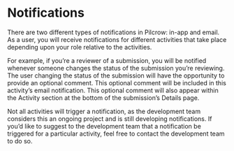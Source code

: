 # Notifications

There are two different types of notifications in Pilcrow: in-app and email. As a user, you will receive notifications for different activities that take place depending upon your role relative to the activities.

For example, if you’re a reviewer of a submission, you will be notified whenever someone changes the status of the submission you’re reviewing. The user changing the status of the submission will have the opportunity to provide an optional comment. This optional comment will be included in this activity’s email notification. This optional comment will also appear within the Activity section at the bottom of the submission’s Details page.

Not all activities will trigger a notification, as the development team considers this an ongoing project and is still developing notifications. If you’d like to suggest to the development team that a notification be triggered for a particular activity, feel free to contact the development team to do so.
